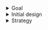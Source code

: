 <details>
    <summary>Goal</summary>
  
    Design initial release version of shopping cart.

</details>

<details>
    <summary> Initial design </summary>

![shopping_cart_initial_design.drawio](shopping_cart_initial_design.drawio.png)
</details>

<details>
    <summary> Strategy </summary>

* Start with UI in _React_ app
* Do step by step
* Learn along the way and document
* Introduce Backend using _Django_ framework
* Add local _DynamoDb_ along the way
</details>